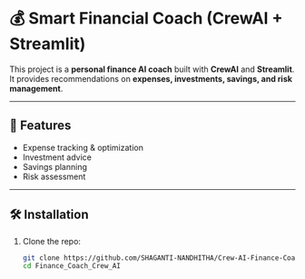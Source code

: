 # 💰 Smart Financial Coach (CrewAI + Streamlit)

This project is a **personal finance AI coach** built with **CrewAI** and **Streamlit**.  
It provides recommendations on **expenses, investments, savings, and risk management**.

---

## 🚀 Features
- Expense tracking & optimization
- Investment advice
- Savings planning
- Risk assessment

---

## 🛠️ Installation
1. Clone the repo:
   ```bash
   git clone https://github.com/SHAGANTI-NANDHITHA/Crew-AI-Finance-Coach.git
   cd Finance_Coach_Crew_AI
